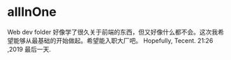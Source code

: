 # allInOne

Web dev folder
好像学了很久关于前端的东西，但又好像什么都不会。这次我希望能够从最基础的开始做起。希望能入职大厂吧。
Hopefully, Tecent.
21:26 ,2019 最后一天.
